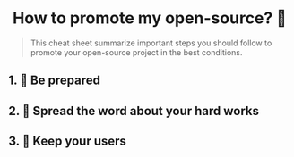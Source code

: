 <h1 align="center">How to promote my open-source? 🚀</h1>

> This cheat sheet summarize important steps you should follow to promote your open-source project in the best conditions.

## 1. 🎢 Be prepared

## 2. 📢 Spread the word about your hard works 

## 3. 🤝 Keep your users 